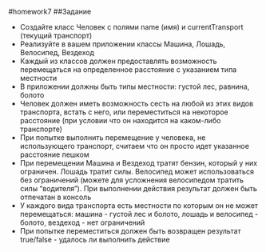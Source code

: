 #homework7
##Задание
- Создайте класс Человек с полями name (имя) и currentTransport (текущий транспорт)
- Реализуйте в вашем приложении классы Машина, Лошадь, Велосипед, Вездеход
- Каждый из классов должен предоставлять возможность перемещаться на определенное расстояние с указанием типа местности
- В приложении должны быть типы местности: густой лес, равнина, болото
- Человек должен иметь возможность сесть на любой из этих видов транспорта, встать с него, или переместиться на некоторое расстояние (при условии что он находится на каком-либо транспорте)
- При попытке выполнить перемещение у человека, не использующего транспорт, считаем что он просто идет указанное расстояние пешком
- При перемещении Машина и Вездеход тратят бензин, который у них ограничен. Лошадь тратит силы. Велосипед может использоваться без ограничений (можете для усложнения велосипедом тратить силы “водителя”). При выполнении действия результат должен быть отпечатан в консоль
- У каждого вида транспорта есть местности по которым он не может перемещаться: машина - густой лес и болото, лошадь и велосипед - болото, вездеход - нет ограничений
- При попытке переместиться должен быть возвращен результат true/false - удалось ли выполнить действие
